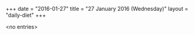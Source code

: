 +++
date = "2016-01-27"
title = "27 January 2016 (Wednesday)"
layout = "daily-diet"
+++

\<no entries\>